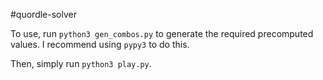 #quordle-solver

To use, run `python3 gen_combos.py` to generate the required precomputed values. I recommend
using `pypy3` to do this.

Then, simply run `python3 play.py`.
